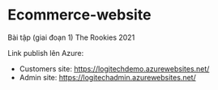 # Ecommerce-website
Bài tập (giai đoạn 1) The Rookies 2021

Link publish lên Azure:
+ Customers site: https://logitechdemo.azurewebsites.net/
+ Admin site: https://logitechadmin.azurewebsites.net/
